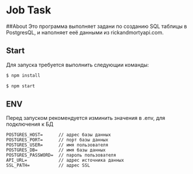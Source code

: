 # Job Task

##About
Это программа выполняет задани по созданию SQL таблицы в PostgresQL, и наполняет ееё данными из rickandmortyapi.com.

## Start
Для запуска требуется выполнить следующии команды:
```bash
$ npm install

$ npm start

```

## ENV
Перед запуском рекомендуется изминить значения в .env, для подключения к БД
```
POSTGRES_HOST=      // адрес базы данных
POSTGRES_PORT=      // порт базы данных
POSTGRES_USER=      // имя пользователя
POSTGRES_DB=        // имя базы данных
POSTGRES_PASSWORD=  // пароль пользователя
API_URL=            // адрес источника данных
SSL_PATH=           // адрес SSL
```
